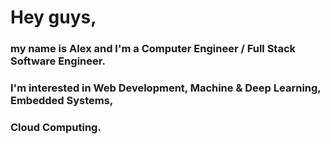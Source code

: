 # Hey guys,

### my name is Alex and I'm a Computer Engineer / Full Stack Software Engineer.
### I'm interested in Web Development, Machine & Deep Learning, Embedded Systems,
### Cloud Computing.


